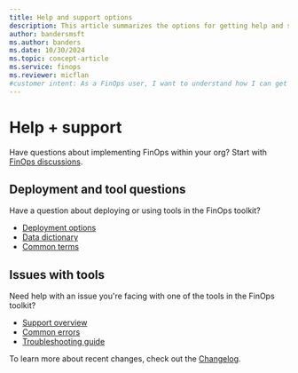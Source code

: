 ```yaml
---
title: Help and support options
description: This article summarizes the options for getting help and support for common issues you might experience in the FinOps toolkit.
author: bandersmsft
ms.author: banders
ms.date: 10/30/2024
ms.topic: concept-article
ms.service: finops
ms.reviewer: micflan
#customer intent: As a FinOps user, I want to understand how I can get help and support for the FinOps toolkit.
---
```


<!-- markdownlint-disable-next-line MD025 -->
# Help + support

Have questions about implementing FinOps within your org? Start with [FinOps discussions](https://techcommunity.microsoft.com/category/azure/discussions/finops).

## Deployment and tool questions

Have a question about deploying or using tools in the FinOps toolkit?

- [Deployment options](deploy.md)
- [Data dictionary](data-dictionary.md)
- [Common terms](terms.md)

## Issues with tools

Need help with an issue you're facing with one of the tools in the FinOps toolkit?

- [Support overview](support.md)
- [Common errors](errors.md)
- [Troubleshooting guide](troubleshooting.md)

To learn more about recent changes, check out the [Changelog](../changelog.md).

<br>
